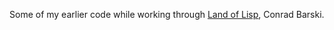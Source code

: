 Some of my earlier code while working through [Land of Lisp](http://landoflisp.com/), Conrad Barski.